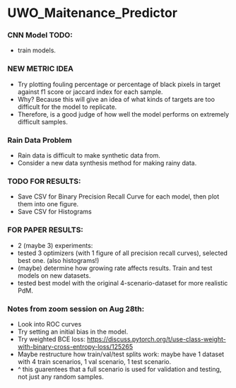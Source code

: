 # UWO_Maitenance_Predictor

### CNN Model TODO:
- train models.

### NEW METRIC IDEA
- Try plotting fouling percentage or percentage of black pixels in target against f1 score or jaccard index for each sample.
- Why? Because this will give an idea of what kinds of targets are too difficult for the model to replicate.
- Therefore, is a good judge of how well the model performs on extremely difficult samples.

### Rain Data Problem 
- Rain data is difficult to make synthetic data from.
- Consider a new data synthesis method for making rainy data.

### TODO FOR RESULTS:
- Save CSV for Binary Precision Recall Curve for each model, then plot them into one figure.
- Save CSV for Histograms 

### FOR PAPER RESULTS:
- 2 (maybe 3) experiments:
- tested 3 optimizers (with 1 figure of all precision recall curves), selected best one. (also histograms!)
- (maybe) determine how growing rate affects results. Train and test models on new datasets.
- tested best model with the original 4-scenario-dataset for more realistic PdM.

### Notes from zoom session on Aug 28th:
- Look into ROC curves
- Try setting an initial bias in the model.
- Try weighted BCE loss: https://discuss.pytorch.org/t/use-class-weight-with-binary-cross-entropy-loss/125265
- Maybe restructure how train/val/test splits work: maybe have 1 dataset with 4 train scenarios, 1 val scenario, 1 test scenario.
- ^ this guarentees that a full scenario is used for validation and testing, not just any random samples.